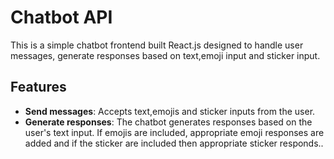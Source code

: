 # Chatbot API

This is a simple chatbot frontend built React.js designed to handle user messages, generate responses based on text,emoji input and sticker input.

## Features

- **Send messages**: Accepts text,emojis and sticker inputs from the user.
- **Generate responses**: The chatbot generates responses based on the user's text input. If emojis are included, appropriate emoji responses are added and if the sticker are included then appropriate sticker responds..

